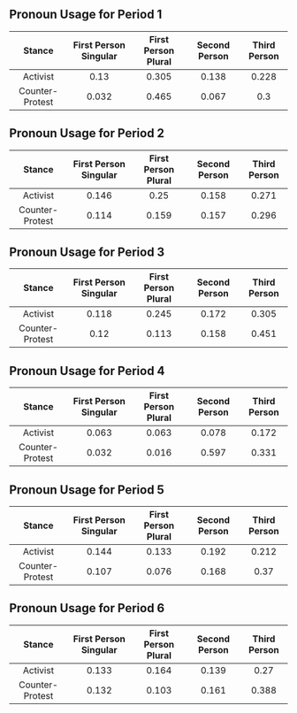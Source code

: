 
## Pronoun Usage for Period 1

| Stance | First Person Singular | First Person Plural | Second Person | Third Person |
|:------:|:-----:|:-----:|:-----:|:-----:|
| Activist | 0.13 | 0.305 | 0.138 | 0.228 |
| Counter-Protest | 0.032 | 0.465 | 0.067 |0.3 |


## Pronoun Usage for Period 2

| Stance | First Person Singular | First Person Plural | Second Person | Third Person |
|:------:|:-----:|:-----:|:-----:|:-----:|
| Activist | 0.146 | 0.25 | 0.158 | 0.271 |
| Counter-Protest | 0.114 | 0.159 | 0.157 |0.296 |


## Pronoun Usage for Period 3

| Stance | First Person Singular | First Person Plural | Second Person | Third Person |
|:------:|:-----:|:-----:|:-----:|:-----:|
| Activist | 0.118 | 0.245 | 0.172 | 0.305 |
| Counter-Protest | 0.12 | 0.113 | 0.158 |0.451 |


## Pronoun Usage for Period 4

| Stance | First Person Singular | First Person Plural | Second Person | Third Person |
|:------:|:-----:|:-----:|:-----:|:-----:|
| Activist | 0.063 | 0.063 | 0.078 | 0.172 |
| Counter-Protest | 0.032 | 0.016 | 0.597 |0.331 |


## Pronoun Usage for Period 5

| Stance | First Person Singular | First Person Plural | Second Person | Third Person |
|:------:|:-----:|:-----:|:-----:|:-----:|
| Activist | 0.144 | 0.133 | 0.192 | 0.212 |
| Counter-Protest | 0.107 | 0.076 | 0.168 |0.37 |


## Pronoun Usage for Period 6

| Stance | First Person Singular | First Person Plural | Second Person | Third Person |
|:------:|:-----:|:-----:|:-----:|:-----:|
| Activist | 0.133 | 0.164 | 0.139 | 0.27 |
| Counter-Protest | 0.132 | 0.103 | 0.161 |0.388 |

